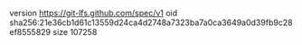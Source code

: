 version https://git-lfs.github.com/spec/v1
oid sha256:21e36cb1d61c13559d24ca4d2748a7323ba7a0ca3649a0d39fb9c28ef8555829
size 107258

